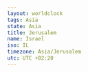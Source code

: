 ```yaml
---
layout: worldclock
tags: Asia
state: Asia
title: Jerusalem
name: Israel
iso: IL
timezone: Asia/Jerusalem
utc: UTC +02:20
---
```


